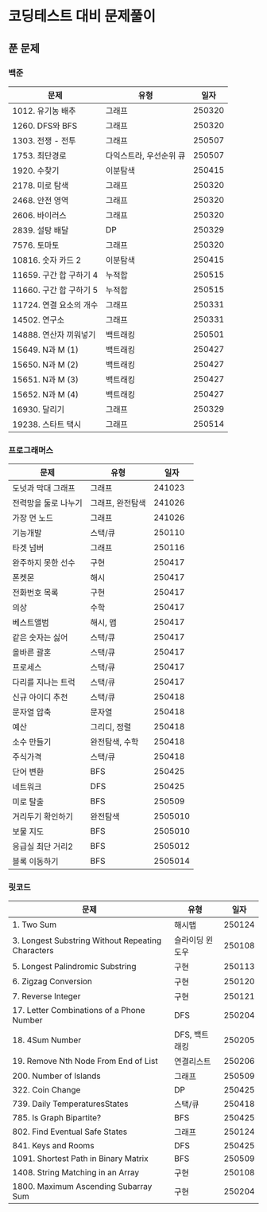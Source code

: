 # 코딩테스트 대비 문제풀이

## 푼 문제

### 백준

| 문제                    | 유형                    | 일자   |
| ----------------------- | ----------------------- | ------ |
| 1012. 유기농 배추       | 그래프                  | 250320 |
| 1260. DFS와 BFS         | 그래프                  | 250320 |
| 1303. 전쟁 - 전투       | 그래프                  | 250507 |
| 1753. 최단경로          | 다익스트라, 우선순위 큐 | 250507 |
| 1920. 수찾기            | 이분탐색                | 250415 |
| 2178. 미로 탐색         | 그래프                  | 250320 |
| 2468. 안전 영역         | 그래프                  | 250320 |
| 2606. 바이러스          | 그래프                  | 250320 |
| 2839. 설탕 배달         | DP                      | 250329 |
| 7576. 토마토            | 그래프                  | 250320 |
| 10816. 숫자 카드 2      | 이분탐색                | 250415 |
| 11659. 구간 합 구하기 4 | 누적합                  | 250515 |
| 11660. 구간 합 구하기 5 | 누적합                  | 250515 |
| 11724. 연결 요소의 개수 | 그래프                  | 250331 |
| 14502. 연구소           | 그래프                  | 250331 |
| 14888. 연산자 끼워넣기  | 백트래킹                | 250501 |
| 15649. N과 M (1)        | 백트래킹                | 250427 |
| 15650. N과 M (2)        | 백트래킹                | 250427 |
| 15651. N과 M (3)        | 백트래킹                | 250427 |
| 15652. N과 M (4)        | 백트래킹                | 250427 |
| 16930. 달리기           | 그래프                  | 250329 |
| 19238. 스타트 택시      | 그래프                  | 250514 |

### 프로그래머스

| 문제                 | 유형             | 일자    |
| -------------------- | ---------------- | ------- |
| 도넛과 막대 그래프   | 그래프           | 241023  |
| 전력망을 둘로 나누기 | 그래프, 완전탐색 | 241026  |
| 가장 먼 노드         | 그래프           | 241026  |
| 기능개발             | 스택/큐          | 250110  |
| 타겟 넘버            | 그래프           | 250116  |
| 완주하지 못한 선수   | 구현             | 250417  |
| 폰켓몬               | 해시             | 250417  |
| 전화번호 목록        | 구현             | 250417  |
| 의상                 | 수학             | 250417  |
| 베스트앨범           | 해시, 맵         | 250417  |
| 같은 숫자는 싫어     | 스택/큐          | 250417  |
| 올바른 괄혼          | 스택/큐          | 250417  |
| 프로세스             | 스택/큐          | 250417  |
| 다리를 지나는 트럭   | 스택/큐          | 250417  |
| 신규 아이디 추천     | 스택/큐          | 250418  |
| 문자열 압축          | 문자열           | 250418  |
| 예산                 | 그리디, 정렬     | 250418  |
| 소수 만들기          | 완전탐색, 수학   | 250418  |
| 주식가격             | 스택/큐          | 250418  |
| 단어 변환            | BFS              | 250425  |
| 네트워크             | DFS              | 250425  |
| 미로 탈출            | BFS              | 250509  |
| 거리두기 확인하기    | 완전탐색         | 2505010 |
| 보물 지도            | BFS              | 2505010 |
| 응급실 최단 거리2    | BFS              | 2505012 |
| 블록 이동하기        | BFS              | 2505014 |

### 릿코드

| 문제                                              | 유형            | 일자   |
| ------------------------------------------------- | --------------- | ------ |
| 1. Two Sum                                        | 해시맵          | 250124 |
| 3. Longest Substring Without Repeating Characters | 슬라이딩 윈도우 | 250108 |
| 5. Longest Palindromic Substring                  | 구현            | 250113 |
| 6. Zigzag Conversion                              | 구현            | 250120 |
| 7. Reverse Integer                                | 구현            | 250121 |
| 17. Letter Combinations of a Phone Number         | DFS             | 250204 |
| 18. 4Sum Number                                   | DFS, 백트래킹   | 250205 |
| 19. Remove Nth Node From End of List              | 연결리스트      | 250206 |
| 200. Number of Islands                            | 그래프          | 250509 |
| 322. Coin Change                                  | DP              | 250425 |
| 739. Daily TemperaturesStates                     | 스택/큐         | 250418 |
| 785. Is Graph Bipartite?                          | BFS             | 250425 |
| 802. Find Eventual Safe States                    | 그래프          | 250124 |
| 841. Keys and Rooms                               | DFS             | 250425 |
| 1091. Shortest Path in Binary Matrix              | BFS             | 250509 |
| 1408. String Matching in an Array                 | 구현            | 250108 |
| 1800. Maximum Ascending Subarray Sum              | 구현            | 250204 |
